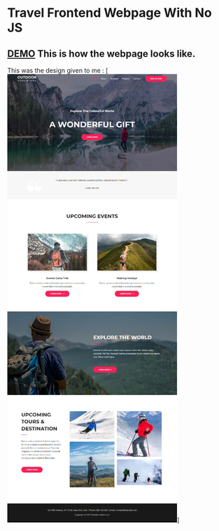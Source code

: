# Travel Frontend Webpage With No JS
## [DEMO] This is how the webpage looks like.

This was the design given to me :
[<img src="https://github.com/wandererabir/Travel-Frontend-Webpage-With-No-JS/blob/main/design.jpeg?raw=true">]

[DEMO]:https://wandererabir.github.io/Travel-Frontend-Webpage-With-No-JS/
